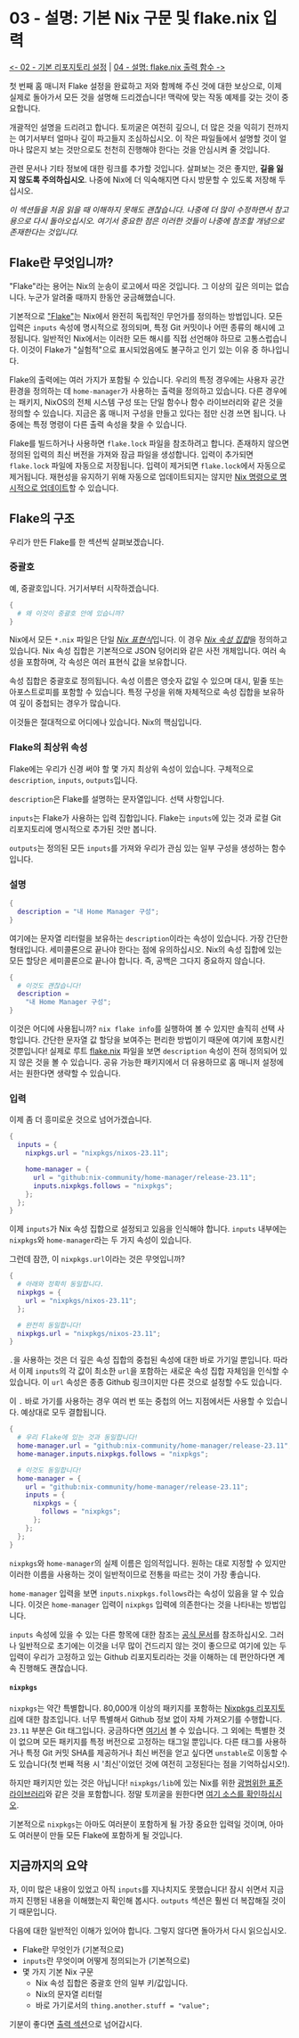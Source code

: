 # 03 - 설명: 기본 Nix 구문 및 flake.nix 입력

[<- 02 - 기본 리포지토리 설정](./02-basic-repository-setup_ko.md) | [04 - 설명: flake.nix 출력 함수 ->](./04-explain-outputs-function_ko.md)

첫 번째 홈 매니저 Flake 설정을 완료하고 저와 함께해 주신 것에 대한 보상으로, 이제 실제로 돌아가서 모든 것을 설명해 드리겠습니다! 맥락에 맞는 작동 예제를 갖는 것이 중요합니다.

개괄적인 설명을 드리려고 합니다. 토끼굴은 여전히 깊으니, 더 많은 것을 익히기 전까지는 여기서부터 얼마나 깊이 파고들지 조심하십시오. 이 작은 파일들에서 설명할 것이 얼마나 많은지 보는 것만으로도 천천히 진행해야 한다는 것을 안심시켜 줄 것입니다.

관련 문서나 기타 정보에 대한 링크를 추가할 것입니다. 살펴보는 것은 좋지만, **길을 잃지 않도록 주의하십시오**. 나중에 Nix에 더 익숙해지면 다시 방문할 수 있도록 저장해 두십시오.

_이 섹션들을 처음 읽을 때 이해하지 못해도 괜찮습니다. 나중에 더 많이 수정하면서 참고용으로 다시 돌아오십시오. 여기서 중요한 점은 이러한 것들이 나중에 참조할 개념으로 존재한다는 것입니다._

## Flake란 무엇입니까?

"Flake"라는 용어는 Nix의 눈송이 로고에서 따온 것입니다. 그 이상의 깊은 의미는 없습니다. 누군가 알려줄 때까지 한동안 궁금해했습니다.

기본적으로 ["Flake"](https://nixos.org/manual/nix/stable/command-ref/new-cli/nix3-flake.html)는 Nix에서 완전히 독립적인 무언가를 정의하는 방법입니다. 모든 입력은 `inputs` 속성에 명시적으로 정의되며, 특정 Git 커밋이나 어떤 종류의 해시에 고정됩니다. 일반적인 Nix에서는 이러한 모든 해시를 직접 선언해야 하므로 고통스럽습니다. 이것이 Flake가 "실험적"으로 표시되었음에도 불구하고 인기 있는 이유 중 하나입니다.

Flake의 출력에는 여러 가지가 포함될 수 있습니다. 우리의 특정 경우에는 사용자 공간 환경을 정의하는 데 `home-manager`가 사용하는 출력을 정의하고 있습니다. 다른 경우에는 패키지, NixOS의 전체 시스템 구성 또는 단일 함수나 함수 라이브러리와 같은 것을 정의할 수 있습니다. 지금은 홈 매니저 구성을 만들고 있다는 점만 신경 쓰면 됩니다. 나중에는 특정 명령이 다른 출력 속성을 찾을 수 있습니다.

Flake를 빌드하거나 사용하면 `flake.lock` 파일을 참조하려고 합니다. 존재하지 않으면 정의된 입력의 최신 버전을 가져와 잠금 파일을 생성합니다. 입력이 추가되면 `flake.lock` 파일에 자동으로 저장됩니다. 입력이 제거되면 `flake.lock`에서 자동으로 제거됩니다. 재현성을 유지하기 위해 자동으로 업데이트되지는 않지만 [Nix 명령으로 명시적으로 업데이트](https://nixos.org/manual/nix/stable/command-ref/new-cli/nix3-flake-update.html)할 수 있습니다.

## Flake의 구조

우리가 만든 Flake를 한 섹션씩 살펴보겠습니다.

### 중괄호

예, 중괄호입니다. 거기서부터 시작하겠습니다.

```nix
{
  # 왜 이것이 중괄호 안에 있습니까?
}
```

Nix에서 모든 `*.nix` 파일은 단일 [_Nix 표현식_](https://nixos.org/manual/nix/stable/language/)입니다. 이 경우 [_Nix 속성 집합_](https://nixos.org/manual/nix/stable/language/values.html#attribute-set)을 정의하고 있습니다. Nix 속성 집합은 기본적으로 JSON 덩어리와 같은 사전 개체입니다. 여러 속성을 포함하며, 각 속성은 여러 표현식 값을 보유합니다.

속성 집합은 중괄호로 정의됩니다. 속성 이름은 영숫자 값일 수 있으며 대시, 밑줄 또는 아포스트로피를 포함할 수 있습니다. 특정 구성을 위해 자체적으로 속성 집합을 보유하여 깊이 중첩되는 경우가 많습니다.

이것들은 절대적으로 어디에나 있습니다. Nix의 핵심입니다.

### Flake의 최상위 속성

Flake에는 우리가 신경 써야 할 몇 가지 최상위 속성이 있습니다. 구체적으로 `description`, `inputs`, `outputs`입니다.

`description`은 Flake를 설명하는 문자열입니다. 선택 사항입니다.

`inputs`는 Flake가 사용하는 입력 집합입니다. Flake는 `inputs`에 있는 것과 로컬 Git 리포지토리에 명시적으로 추가된 것만 봅니다.

`outputs`는 정의된 모든 `inputs`를 가져와 우리가 관심 있는 일부 구성을 생성하는 함수입니다.

### 설명

```nix
{
  description = "내 Home Manager 구성";
}
```

여기에는 문자열 리터럴을 보유하는 `description`이라는 속성이 있습니다. 가장 간단한 형태입니다. 세미콜론으로 끝나야 한다는 점에 유의하십시오. Nix의 속성 집합에 있는 모든 할당은 세미콜론으로 끝나야 합니다. 즉, 공백은 그다지 중요하지 않습니다.

```nix
{
  # 이것도 괜찮습니다!
  description =
    "내 Home Manager 구성";
}
```

이것은 어디에 사용됩니까? `nix flake info`를 실행하여 볼 수 있지만 솔직히 선택 사항입니다. 간단한 문자열 값 할당을 보여주는 편리한 방법이기 때문에 여기에 포함시킨 것뿐입니다! 실제로 루트 [flake.nix](./flake.nix) 파일을 보면 `description` 속성이 전혀 정의되어 있지 않은 것을 볼 수 있습니다. 공유 가능한 패키지에서 더 유용하므로 홈 매니저 설정에서는 원한다면 생략할 수 있습니다.

### 입력

이제 좀 더 흥미로운 것으로 넘어가겠습니다.

```nix
{
  inputs = {
    nixpkgs.url = "nixpkgs/nixos-23.11";

    home-manager = {
      url = "github:nix-community/home-manager/release-23.11";
      inputs.nixpkgs.follows = "nixpkgs";
    };
  };
}
```

이제 `inputs`가 Nix 속성 집합으로 설정되고 있음을 인식해야 합니다. `inputs` 내부에는 `nixpkgs`와 `home-manager`라는 두 가지 속성이 있습니다.

그런데 잠깐, 이 `nixpkgs.url`이라는 것은 무엇입니까?

```nix
{
  # 아래와 정확히 동일합니다.
  nixpkgs = {
    url = "nixpkgs/nixos-23.11";
  };

  # 완전히 동일합니다!
  nixpkgs.url = "nixpkgs/nixos-23.11";
}
```

`.`을 사용하는 것은 더 깊은 속성 집합의 중첩된 속성에 대한 바로 가기일 뿐입니다. 따라서 이제 `inputs`의 각 값이 최소한 `url`을 포함하는 새로운 속성 집합 자체임을 인식할 수 있습니다. 이 `url` 속성은 종종 Github 링크이지만 다른 것으로 설정할 수도 있습니다.

이 `.` 바로 가기를 사용하는 경우 여러 번 또는 중첩의 어느 지점에서든 사용할 수 있습니다. 예상대로 모두 결합됩니다.

```nix
{
  # 우리 Flake에 있는 것과 동일합니다!
  home-manager.url = "github:nix-community/home-manager/release-23.11";
  home-manager.inputs.nixpkgs.follows = "nixpkgs";

  # 이것도 동일합니다!
  home-manager = {
    url = "github:nix-community/home-manager/release-23.11";
    inputs = {
      nixpkgs = {
        follows = "nixpkgs";
      };
    };
  };
}
```

`nixpkgs`와 `home-manager`의 실제 이름은 임의적입니다. 원하는 대로 지정할 수 있지만 이러한 이름을 사용하는 것이 일반적이므로 전통을 따르는 것이 가장 좋습니다.

`home-manager` 입력을 보면 `inputs.nixpkgs.follows`라는 속성이 있음을 알 수 있습니다. 이것은 `home-manager` 입력이 `nixpkgs` 입력에 의존한다는 것을 나타내는 방법입니다.

`inputs` 속성에 있을 수 있는 다른 항목에 대한 참조는 [공식 문서](https://nixos.org/manual/nix/stable/command-ref/new-cli/nix3-flake.html#flake-inputs)를 참조하십시오. 그러나 일반적으로 초기에는 이것을 너무 많이 건드리지 않는 것이 좋으므로 여기에 있는 두 입력이 우리가 고정하고 있는 Github 리포지토리라는 것을 이해하는 데 편안하다면 계속 진행해도 괜찮습니다.

#### `nixpkgs`

`nixpkgs`는 약간 특별합니다. 80,000개 이상의 패키지를 포함하는 [Nixpkgs 리포지토리](https://github.com/NixOS/nixpkgs)에 대한 참조입니다. 너무 특별해서 Github 정보 없이 자체 가져오기를 수행합니다. `23.11` 부분은 Git 태그입니다. 궁금하다면 [여기서](https://github.com/NixOS/nixpkgs/releases/tag/23.11) 볼 수 있습니다. 그 외에는 특별한 것이 없으며 모든 패키지를 특정 버전으로 고정하는 태그일 뿐입니다. 다른 태그를 사용하거나 특정 Git 커밋 SHA를 제공하거나 최신 버전을 얻고 싶다면 `unstable`로 이동할 수도 있습니다(첫 번째 적용 시 '최신'이었던 것에 여전히 고정된다는 점을 기억하십시오!).

하지만 패키지만 있는 것은 아닙니다! `nixpkgs/lib`에 있는 Nix를 위한 [광범위한 표준 라이브러리](https://nixos.org/manual/nixpkgs/stable/#sec-functions-library)와 같은 것을 포함합니다. 정말 토끼굴을 원한다면 [여기 소스를 확인하십시오](https://github.com/NixOS/nixpkgs/tree/master/lib).

기본적으로 `nixpkgs`는 아마도 여러분이 포함하게 될 가장 중요한 입력일 것이며, 아마도 여러분이 만들 모든 Flake에 포함하게 될 것입니다.

## 지금까지의 요약

자, 이미 많은 내용이 있었고 아직 `inputs`를 지나치지도 못했습니다! 잠시 쉬면서 지금까지 진행된 내용을 이해했는지 확인해 봅시다. `outputs` 섹션은 훨씬 더 복잡해질 것이기 때문입니다.

다음에 대한 일반적인 이해가 있어야 합니다. 그렇지 않다면 돌아가서 다시 읽으십시오.

- Flake란 무엇인가 (기본적으로)
- `inputs`란 무엇이며 어떻게 정의되는가 (기본적으로)
- 몇 가지 기본 Nix 구문
  - Nix 속성 집합은 중괄호 안의 일부 키/값입니다.
  - Nix의 문자열 리터럴
  - 바로 가기로서의 `thing.another.stuff = "value";`

기분이 좋다면 [출력 섹션](./04-explain-outputs-function_ko.md)으로 넘어갑시다.
